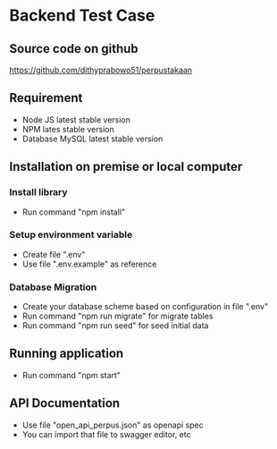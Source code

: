 # Backend Test Case

## Source code on github
https://github.com/dithyprabowo51/perpustakaan

## Requirement
- Node JS latest stable version
- NPM lates stable version
- Database MySQL latest stable version

## Installation on premise or local computer

### Install library
- Run command "npm install"

### Setup environment variable
- Create file ".env"
- Use file ".env.example" as reference

### Database Migration
- Create your database scheme based on configuration in file ".env"
- Run command "npm run migrate" for migrate tables
- Run command "npm run seed" for seed initial data

## Running application
- Run command "npm start"

## API Documentation
- Use file "open_api_perpus.json" as openapi spec
- You can import that file to swagger editor, etc